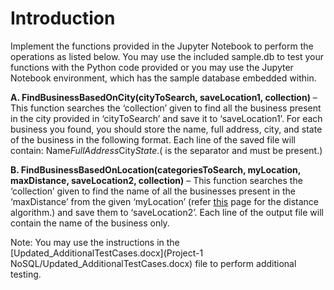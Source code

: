 # Introduction

Implement the functions provided in the Jupyter Notebook to perform the operations as listed below. You may use the included sample.db to test your functions with the Python code provided or you may use the Jupyter Notebook environment, which has the sample database embedded within.  

**A. FindBusinessBasedOnCity(cityToSearch, saveLocation1, collection)** – This function searches the ‘collection’ given to find all the business present in the city provided in ‘cityToSearch’ and save it to ‘saveLocation1’. For each business you found, you should store the name, full address, city, and state of the business in the following format. Each line of the saved file will contain: Name$FullAddress$City$State. ($ is the separator and must be present.)  

**B. FindBusinessBasedOnLocation(categoriesToSearch, myLocation, maxDistance, saveLocation2, collection)** – This function searches the ‘collection’ given to find the name of all the businesses present in the ‘maxDistance’ from the given ‘myLocation’ (refer [this](http://www.movable-type.co.uk/scripts/latlong.html) page for the distance algorithm.) and save them to ‘saveLocation2’. Each line of the output file will contain the name of the business only.  

Note: You may use the instructions in the [Updated_AdditionalTestCases.docx](Project-1 NoSQL/Updated_AdditionalTestCases.docx) file to perform additional testing.